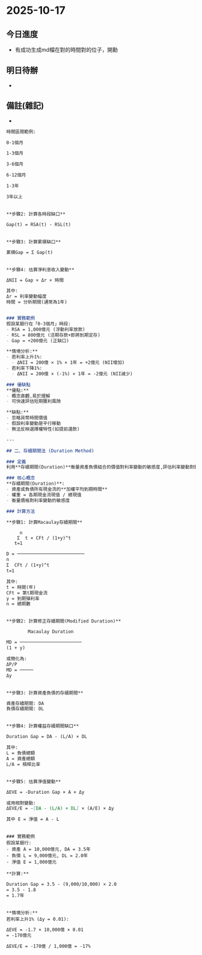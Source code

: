 # 2025-10-17

## 今日進度
- 有成功生成md檔在對的時間對的位子，開勳

## 明日待辦
- 

## 備註(雜記)
- 



```markdown
時間區間範例:
```

```markdown
0-1個月
```

```markdown
1-3個月
```

```markdown
3-6個月
```

```markdown
6-12個月
```

```markdown
1-3年
```

```markdown
3年以上
```

```

**步驟2: 計算各時段缺口**

```

```markdown
Gap(t) = RSA(t) - RSL(t)
```

```

**步驟3: 計算累積缺口**

```

```markdown
累積Gap = Σ Gap(t)
```

```

**步驟4: 估算淨利息收入變動**

```

```markdown
ΔNII = Gap × Δr × 時間
```

```markdown
其中:
Δr = 利率變動幅度
時間 = 分析期間(通常為1年)
```

```markdown

### 實務範例
假設某銀行在「0-3個月」時段:
- RSA = 1,000億元 (浮動利率放款)
- RSL = 800億元 (活期存款+即將到期定存)
- Gap = +200億元 (正缺口)

**情境分析:**
- 若利率上升1%:
  - ΔNII = 200億 × 1% × 1年 = +2億元 (NII增加)
- 若利率下降1%:
  - ΔNII = 200億 × (-1%) × 1年 = -2億元 (NII減少)

### 優缺點
**優點:**
- 概念直觀,易於理解
- 可快速評估短期獲利風險

**缺點:**
- 忽略貨幣時間價值
- 假設利率變動是平行移動
- 無法反映選擇權特性(如提前還款)

---

## 二、存續期間法 (Duration Method)

### 定義
利用**存續期間(Duration)**衡量資產負債組合的價值對利率變動的敏感度,評估利率變動對銀行經濟價值(淨值)的影響。

### 核心概念
**存續期間(Duration)**:
- 資產或負債所有現金流的**加權平均到期時間**
- 權重 = 各期現金流現值 / 總現值
- 衡量價格對利率變動的敏感度

### 計算方法

**步驟1: 計算Macaulay存續期間**

```

```
     n
    Σ  t × CFt / (1+y)^t
   t=1

```

```markdown
D = ─────────────────────────
n
Σ  CFt / (1+y)^t
t=1
```

```markdown
其中:
t = 時間(年)
CFt = 第t期現金流
y = 到期殖利率
n = 總期數
```

```

**步驟2: 計算修正存續期間(Modified Duration)**

```

```
        Macaulay Duration

```

```markdown
MD = ───────────────────────
(1 + y)
```

```markdown
或簡化為:
ΔP/P
MD = ─────
Δy
```

```

**步驟3: 計算資產負債的存續期間**

```

```markdown
資產存續期間: DA
負債存續期間: DL
```

```

**步驟4: 計算權益存續期間缺口**

```

```markdown
Duration Gap = DA - (L/A) × DL
```

```markdown
其中:
L = 負債總額
A = 資產總額
L/A = 槓桿比率
```

```

**步驟5: 估算淨值變動**

```

```markdown
ΔEVE = -Duration Gap × A × Δy
```

```markdown
或用相對變動:
ΔEVE/E = -[DA - (L/A) × DL] × (A/E) × Δy
```

```markdown
其中 E = 淨值 = A - L
```

```

### 實務範例
假設某銀行:
- 資產 A = 10,000億元, DA = 3.5年
- 負債 L = 9,000億元, DL = 2.0年
- 淨值 E = 1,000億元

**計算:**

```

```markdown
Duration Gap = 3.5 - (9,000/10,000) × 2.0
= 3.5 - 1.8
= 1.7年
```

```

**情境分析:**
若利率上升1% (Δy = 0.01):

```

```markdown
ΔEVE = -1.7 × 10,000億 × 0.01
= -170億元
```

```markdown
ΔEVE/E = -170億 / 1,000億 = -17%
```
